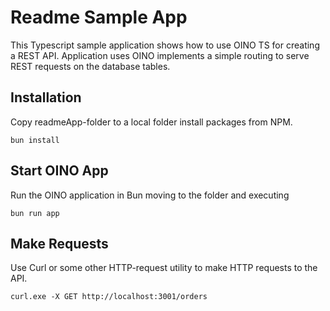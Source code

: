 # Readme Sample App

This Typescript sample application shows how to use OINO TS for creating a REST API. Application uses OINO implements a simple routing to serve REST requests on the database tables.

## Installation
Copy readmeApp-folder to a local folder install packages from NPM.
```
bun install
```

## Start OINO App
Run the OINO application in Bun moving to the folder and executing
```
bun run app
```

## Make Requests
Use Curl or some other HTTP-request utility to make HTTP requests to the API.
```
curl.exe -X GET http://localhost:3001/orders
```

